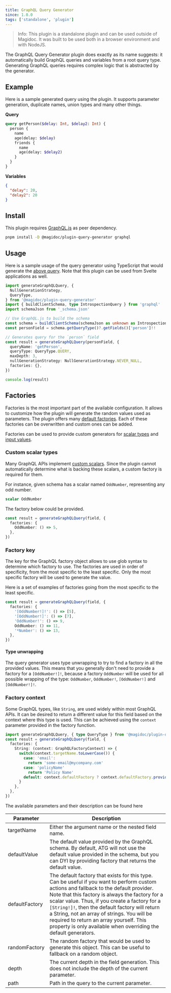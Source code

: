 ```yaml
---
title: GraphQL Query Generator
since: 1.0.0
tags: ['standalone', 'plugin']
---
```


> Info: This plugin is a standalone plugin and can be used outside of Magidoc. It was built to be used both in a browser environment and with NodeJS.

The GraphQL Query Generator plugin does exactly as its name suggests: it automatically build GraphQL queries and variables from a root query type. Generating GraphQL queries requires complex logic that is abstracted by the generator.

## Example

Here is a sample generated query using the plugin. It supports parameter generation, duplicate names, union types and many other things.

**Query**

```graphql
query getPerson($delay: Int, $delay2: Int) {
  person {
    name
    age(delay: $delay)
    friends {
      name
      age(delay: $delay2)
    }
  }
}
```

**Variables**

```json
{
  "delay": 20,
  "delay2": 20
}
```

## Install

This plugin requires [GraphQL.js](https://www.npmjs.com/package/graphql) as peer dependency.

```bash
pnpm install -D @magidoc/plugin-query-generator graphql
```

## Usage

Here is a sample usage of the query generator using TypeScript that would generate the [above query](#example). Note that this plugin can be used from Svelte applications as well.

```typescript
import generateGraphQLQuery, {
  NullGenerationStrategy,
  QueryType,
} from '@magidoc/plugin-query-generator'
import { buildClientSchema, type IntrospectionQuery } from 'graphql'
import schemaJson from '_schema.json'

// Use GraphQL.js to build the schema
const schema = buildClientSchema(schemaJson as unknown as IntrospectionQuery)
const personField = schema.getQueryType()?.getFields()['person']!!

// Generates query for the `person` field
const result = generateGraphQLQuery(personField, {
  queryName: 'getPerson',
  queryType: QueryType.QUERY,
  maxDepth: 3,
  nullGenerationStrategy: NullGenerationStrategy.NEVER_NULL,
  factories: {},
})

console.log(result)
```

## Factories

Factories is the most important part of the available configuration. It allows to customize how the plugin will generate the random values used as parameters. The plugin offers many [default factories](https://github.com/pelletier197/magidoc/blob/main/packages/plugins/query-generator/src/generator/defaultFactories.ts). Each of these factories can be overwritten and custom ones can be added.

Factories can be used to provide custom generators for [scalar types](https://graphql.org/learn/schema/#scalar-types) and [input values](https://graphql.org/learn/schema/#input-types).

### Custom scalar types

Many GraphQL APIs implement [custom scalars](https://www.apollographql.com/docs/apollo-server/schema/custom-scalars/). Since the plugin cannot automatically determine what is backing these scalars, a custom factory is required for them.

For instance, given schema has a scalar named `OddNumber`, representing any odd number.

```graphql
scalar OddNumber
```

The factory below could be provided.

```typescript
const result = generateGraphQLQuery(field, {
  factories: {
    OddNumber: () => 5,
  },
})
```

### Factory key

The key for the GraphQL factory object allows to use glob syntax to determine which factory to use. The factories are used in order of specificity, from the most specific to the least specific. Only the most specific factory will be used to generate the value.

Here is a set of examples of factories going from the most specific to the least specific.

```typescript
const result = generateGraphQLQuery(field, {
  factories: {
    '[OddNumber!]!': () => [5],
    '[OddNumber!]': () => [7],
    'OddNumber!': () => 9,
    OddNumber: () => 11,
    '*Number': () => 13,
  },
})
```

#### Type unwrapping

The query generator uses type unwrapping to try to find a factory in all the provided values. This means that you generally don't need to provide a factory for a `[OddNumber!]!`, because a factory `OddNumber` will be used for all possible wrapping of the type: `OddNumber`, `OddNumber!`, `[OddNumber!]` and `[OddNumber!]!`.

### Factory context

Some GraphQL types, like `String`, are used widely within most GraphQL APIs. It can be desired to return a different value for this field based on the context where this type is used. This can be achieved using the `context` parameter provided in the factory function.

```typescript
import generateGraphQLQuery, { type QueryType } from '@magidoc/plugin-query-generator'
const result = generateGraphQLQuery(field, {
  factories: {
    String: (context: GraphQLFactoryContext) => {
      switch(context.targetName.toLowerCase()) {
        case: 'email':
          return 'some-email@mycompany.com'
        case: 'policyName'
          return 'Policy Name'
        default: context.defaultFactory ? context.defaultFactory.provide() : 'abc'
      }
    },
  },
})
```

The available parameters and their description can be found here

<!-- prettier-ignore -->
| Parameter      | Description |
|----------------|-------------|
| targetName     | Either the argument name or the nested field name. |
| defaultValue   | The default value provided by the GraphQL schema. By default, ATG will not use the default value provided in the schema, but you can DYI by providing factory that returns the default value. |
| defaultFactory | The default factory that exists for this type. Can be useful if you want to perform custom actions and fallback to the default provider. Note that this factory is always the factory for a scalar value. Thus, if you create a factory for a `[String!]!`, then the default factory will return a String, not an array of strings. You will be required to return an array yourself. This property is only available when overriding the default generators. |
| randomFactory  | The random factory that would be used to generate this object. This can be useful to fallback on a random object. |
| depth          | The current depth in the field generation. This does not include the depth of the current parameter. |
| path           | Path in the query to the current parameter. |
